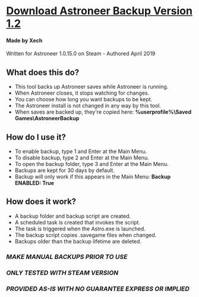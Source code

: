 
# [Download Astroneer Backup Version 1.2](https://github.com/Xechorizo/Astroneer-Backup/blob/master/AstroneerBackup.exe)

#### Made by Xech

Written for Astroneer 1.0.15.0 on Steam - Authored April 2019

## What does this do?

- This tool backs up Astroneer saves while Astroneer is running.
- When Astroneer closes, it stops watching for changes.
- You can choose how long you want backups to be kept.
- The Astroneer install is not changed in any way by this tool.
- When saves are backed up, they're copied here: **%userprofile%\Saved Games\AstroneerBackup**

## How do I use it?

- To enable backup, type 1 and Enter at the Main Menu.
- To disable backup, type 2 and Enter at the Main Menu.
- To open the backup folder, type 3 and Enter at the Main Menu.
- Backups are kept for 30 days by default.
- Backup will only work if this appears in the Main Menu: **Backup ENABLED: True**

## How does it work?

- A backup folder and backup script are created.
- A scheduled task is created that invokes the script.
- The task is triggered when the Astro.exe is launched.
- The backup script copies .savegame files when changed.
- Backups older than the backup lifetime are deleted.

### *MAKE MANUAL BACKUPS PRIOR TO USE*
### *ONLY TESTED WITH STEAM VERSION*
### *PROVIDED AS-IS WITH NO GUARANTEE EXPRESS OR IMPLIED*
